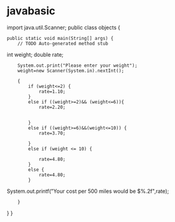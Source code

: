 # javabasic



import java.util.Scanner;
public class objects {

	public static void main(String[] args) {
		// TODO Auto-generated method stub
int weight;
		double rate;
		
		
		System.out.print("Please enter your weight");
		weight=new Scanner(System.in).nextInt();
		
		{
			if (weight<=2) {
				rate=1.10;	
			}
			else if ((weight>=2)&& (weight<=6)){
				rate=2.20;


			}
			else if ((weight>=6)&&(weight<=10)) {
				rate=3.70;

			}
			else if (weight <= 10) {
				
				rate=4.80;
			}
			else {
				rate=4.80;
			}
System.out.printf("Your cost per 500 miles would be $%.2f",rate);
			
		
		}

			
 }
}	
	
	
	
	
	
	
	
	


